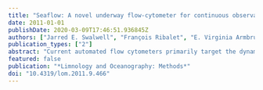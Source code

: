 ```yaml
---
title: "Seaflow: A novel underway flow-cytometer for continuous observations of phytoplankton in the ocean"
date: 2011-01-01
publishDate: 2020-03-09T17:46:51.936845Z
authors: ["Jarred E. Swalwell", "François Ribalet", "E. Virginia Armbrust"]
publication_types: ["2"]
abstract: "Current automated flow cytometers primarily target the dynamics of phytoplankton communities in coastal environments and lack the sensitivity to resolve the spatial distribution of Prochlorococcus, the smallest phytoplankton that dominates the open ocean. Here we present SeaFlow, a novel flow cytometer developed for continuous real-time observations of natural assemblages of small phytoplankton cells, including Prochlorococcus. Unlike other flow cytometers, SeaFlow does not use sheath fluid. Instead, a virtual-core is used to determine the position of a particle in the stream of seawater. By eliminating sheath fluid, SeaFlow can continuously sample the seawater stream directly from a ship's intake system. Image analysis is used to automatically align the laser with the optical system and then monitor and correct for drift. SeaFlow performs rapid quantification (up to 24,000 cells per second) of multidimensional characteristics of phytoplankton cells in the pico- to nanophytoplankton size range (0.5-20 μm) to analyze the equivalent of 480 traditional flow cytometry samples per day while on board a research vessel. Data analysis tools have been created to automatically cluster and count phytoplankton populations with geo-referenced data visualization. SeaFlow makes it possible to explore surface phytoplankton dynamics at a spatial scale ranging from a few meters to thousands of kilometers. An example data set is presented from a 450-km long transect near the Hawaiian Islands with the continuous data aggregated in 3 min intervals."
featured: false
publication: "*Limnology and Oceanography: Methods*"
doi: "10.4319/lom.2011.9.466"
---
```


